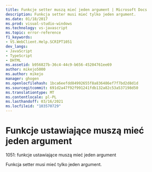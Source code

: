 ```yaml
---
title: Funkcje setter muszą mieć jeden argument | Microsoft Docs
description: Funkcja setter musi mieć tylko jeden argument.
ms.date: 01/18/2017
ms.prod: visual-studio-windows
ms.technology: vs-javascript
ms.topic: error-reference
f1_keywords:
- VS.WebClient.Help.SCRIPT1051
dev_langs:
- JavaScript
- TypeScript
- DHTML
ms.assetid: b956827b-36c4-44c9-b656-45204761ee69
author: mikejo5000
ms.author: mikejo
manager: ghogen
ms.openlocfilehash: 1bca6eefdd84992655f8a836486ef7f7bd2d8d1d
ms.sourcegitcommit: 691d2a47f92f991241fdb132a82c53a537198d50
ms.translationtype: MT
ms.contentlocale: pl-PL
ms.lasthandoff: 03/16/2021
ms.locfileid: "103570729"
---
```

# <a name="setter-functions-must-have-one-argument"></a>Funkcje ustawiające muszą mieć jeden argument
1051: funkcje ustawiające muszą mieć jeden argument  
  
 Funkcja setter musi mieć tylko jeden argument.
